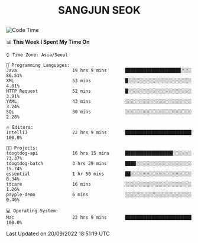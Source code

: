 <h1>
 <p align="center">
   SANGJUN SEOK
 </p>
</h1>

<!--START_SECTION:waka-->
![Code Time](http://img.shields.io/badge/Code%20Time-1%2C827%20hrs%2041%20mins-blue)

📊 **This Week I Spent My Time On** 

```text
⌚︎ Time Zone: Asia/Seoul

💬 Programming Languages: 
Java                     19 hrs 9 mins       █████████████████████░░░░   86.51% 
XML                      53 mins             █░░░░░░░░░░░░░░░░░░░░░░░░   4.01% 
HTTP Request             52 mins             █░░░░░░░░░░░░░░░░░░░░░░░░   3.91% 
YAML                     43 mins             ░░░░░░░░░░░░░░░░░░░░░░░░░   3.24% 
SQL                      30 mins             ░░░░░░░░░░░░░░░░░░░░░░░░░   2.28%

🔥 Editors: 
IntelliJ                 22 hrs 9 mins       █████████████████████████   100.0%

🐱‍💻 Projects: 
tdogtdog-api             16 hrs 15 mins      ██████████████████░░░░░░░   73.37% 
tdogtdog-batch           3 hrs 29 mins       ████░░░░░░░░░░░░░░░░░░░░░   15.74% 
essential                1 hr 50 mins        ██░░░░░░░░░░░░░░░░░░░░░░░   8.34% 
ttcare                   16 mins             ░░░░░░░░░░░░░░░░░░░░░░░░░   1.26% 
payple-demo              6 mins              ░░░░░░░░░░░░░░░░░░░░░░░░░   0.46%

💻 Operating System: 
Mac                      22 hrs 9 mins       █████████████████████████   100.0%

```


 Last Updated on 20/09/2022 18:51:19 UTC
<!--END_SECTION:waka-->

